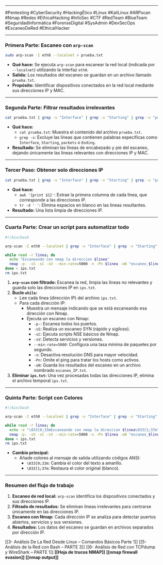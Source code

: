 
---

#Pentesting #CyberSecurity #HackingÉtico #Linux #KaliLinux #ARPscan #Nmap #Redes #EthicalHacking #InfoSec #CTF #RedTeam #BlueTeam #SeguridadInformática #ForenseDigital #SysAdmin #DevSecOps #EscaneoDeRed #EthicalHacker

---
### **Primera Parte: Escaneo con `arp-scan`**

```bash
sudo arp-scan -I eth0 --localnet > prueba.txt
```

- **Qué hace:** Se ejecuta `arp-scan` para escanear la red local (indicada por `--localnet`) utilizando la interfaz `eth0`.
- **Salida:** Los resultados del escaneo se guardan en un archivo llamado `prueba.txt`.
- **Propósito:** Identificar dispositivos conectados en la red local mediante sus direcciones IP y MAC.

---

### **Segunda Parte: Filtrar resultados irrelevantes**

```bash
cat prueba.txt | grep -v "Interface" | grep -v "Starting" | grep -v "packets" | grep -v "Ending"
```

- **Qué hace:**
    - `cat prueba.txt`: Muestra el contenido del archivo `prueba.txt`.
    - `grep -v`: Excluye las líneas que contienen palabras específicas como `Interface`, `Starting`, `packets` o `Ending`.
- **Resultado:** Se eliminan las líneas de encabezado y pie del escaneo, dejando únicamente las líneas relevantes con direcciones IP y MAC.

---

### **Tercer Paso: Obtener solo direcciones IP**

```bash
cat prueba.txt | grep -v "Interface" | grep -v "Starting" | grep -v "packets" | grep -v "Ending" | awk '{print $1}' | tr -d ' '
```

- **Qué hace:**
    - `awk '{print $1}'`: Extrae la primera columna de cada línea, que corresponde a las direcciones IP.
    - `tr -d ' '`: Elimina espacios en blanco en las líneas resultantes.
- **Resultado:** Una lista limpia de direcciones IP.

---

### **Cuarta Parte: Crear un script para automatizar todo**

```bash
#!/bin/bash

arp-scan -I eth0 --localnet | grep -v "Interface" | grep -v "Starting" | grep -v "packets" | grep -v "Ending" | awk '{print $1}' | tr -d ' ' > ips.txt

while read -r linea; do 
  echo "Escaneando con nmap la direccion $linea"
  nmap -p- -sS -sC -sV --min-rate=5000 -n -Pn $linea -oN "escaneo_$linea.txt"
done < ips.txt
rm ips.txt
```

1. **`arp-scan` con filtrado:** Escanea la red, limpia las líneas no relevantes y guarda solo las direcciones IP en `ips.txt`.
2. **Bucle `while`:**
    - Lee cada línea (dirección IP) del archivo `ips.txt`.
    - Para cada dirección IP:
        - Muestra un mensaje indicando que se está escaneando esa dirección con Nmap.
        - Ejecuta un escaneo con Nmap:
            - `-p-`: Escanea todos los puertos.
            - `-sS`: Realiza un escaneo SYN (rápido y sigiloso).
            - `-sC`: Ejecuta scripts NSE básicos de Nmap.
            - `-sV`: Detecta servicios y versiones.
            - `--min-rate=5000`: Configura una tasa mínima de paquetes por segundo.
            - `-n`: Desactiva resolución DNS para mayor velocidad.
            - `-Pn`: Omite el ping para tratar los hosts como activos.
            - `-oN`: Guarda los resultados del escaneo en un archivo nombrado `escaneo_IP.txt`.
3. **Eliminar `ips.txt`:** Una vez procesadas todas las direcciones IP, elimina el archivo temporal `ips.txt`.

---

### **Quinta Parte: Script con Colores**

```bash
#!/bin/bash

arp-scan -I eth0 --localnet | grep -v "Interface" | grep -v "Starting" | grep -v "packets" | grep -v "Ending" | awk '{print $1}' | tr -d ' ' > ips.txt

while read -r linea; do 
  echo -e "\033[0;33mEscaneando con nmap la direccion $linea\033[1;37m"
  nmap -p- -sS -sC -sV --min-rate=5000 -n -Pn $linea -oN "escaneo_$linea.txt"
done < ips.txt
rm ips.txt
```

- **Cambio principal:**
    - Añade colores al mensaje de salida utilizando códigos ANSI:
        - `\033[0;33m`: Cambia el color del texto a amarillo.
        - `\033[1;37m`: Restaura el color original (blanco).

---

### **Resumen del flujo de trabajo**

1. **Escaneo de red local:** `arp-scan` identifica los dispositivos conectados y sus direcciones IP.
2. **Filtrado de resultados:** Se eliminan líneas irrelevantes para centrarse únicamente en las direcciones IP.
3. **Escaneo con Nmap:** Cada dirección IP se analiza para detectar puertos abiertos, servicios y sus versiones.
4. **Resultados:** Los datos del escaneo se guardan en archivos separados por dirección IP.




[[3- Análisis De La Red Desde Linux – Comandos Básicos Parte 1]]
[[5- Análisis de la Red con Bash – PARTE 3]]
[[6- Análisis de Red con TCPdump y WireShark – PARTE 1]]
**[[Hoja de trucos NMAP]]**
**[[nmap firewall evasion]]**
**[[nmap output]]**

